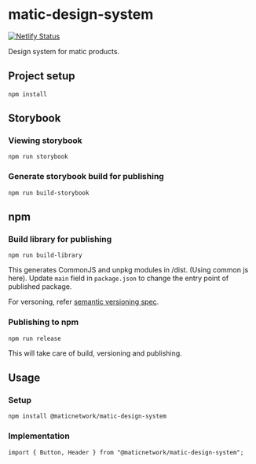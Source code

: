 # matic-design-system

[![Netlify Status](https://api.netlify.com/api/v1/badges/cbed49d4-ef6a-48ed-a2b8-d0810b1a71e5/deploy-status)](https://matic-design-system.netlify.app)

Design system for matic products.

## Project setup
```
npm install
```

## Storybook
### Viewing storybook
```
npm run storybook
```
### Generate storybook build for publishing
```
npm run build-storybook
```

## npm
### Build library for publishing
```
npm run build-library
```
This generates CommonJS and unpkg modules in /dist. (Using common js here).
Update `main` field in `package.json` to change the entry point of published package.

For versoning, refer [semantic versioning spec](https://docs.npmjs.com/about-semantic-versioning).

### Publishing to npm
```
npm run release
```
This will take care of build, versioning and publishing.

## Usage

### Setup
```
npm install @maticnetwork/matic-design-system
```

### Implementation
```
import { Button, Header } from "@maticnetwork/matic-design-system";
```
